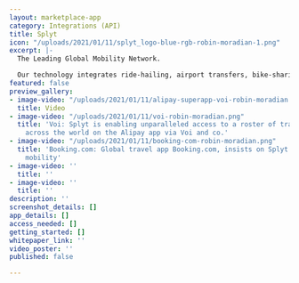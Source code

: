 ```yaml
---
layout: marketplace-app
category: Integrations (API)
title: Splyt
icon: "/uploads/2021/01/11/splyt_logo-blue-rgb-robin-moradian-1.png"
excerpt: |-
  The Leading Global Mobility Network.

  Our technology integrates ride-hailing, airport transfers, bike-sharing and scooters seamlessly into our partners’ travel platforms, wallets and superapps, enabling them to unlock the world for their customers.
featured: false
preview_gallery:
- image-video: "/uploads/2021/01/11/alipay-superapp-voi-robin-moradian.mov"
  title: Video
- image-video: "/uploads/2021/01/11/voi-robin-moradian.png"
  title: 'Voi: Splyt is enabling unparalleled access to a roster of transport providers
    across the world on the Alipay app via Voi and co.'
- image-video: "/uploads/2021/01/11/booking-com-robin-moradian.png"
  title: 'Booking.com: Global travel app Booking.com, insists on Splyt for on-demand
    mobility'
- image-video: ''
  title: ''
- image-video: ''
  title: ''
description: ''
screenshot_details: []
app_details: []
access_needed: []
getting_started: []
whitepaper_link: ''
video_poster: ''
published: false

---
```

